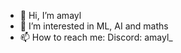 - 👋 Hi, I’m amayl
- 👀 I’m interested in ML, AI and maths
- 📫 How to reach me: Discord: amayl_

<!---
amayl4/amayl4 is a ✨ special ✨ repository because its `README.md` (this file) appears on your GitHub profile.
You can click the Preview link to take a look at your changes.
--->
